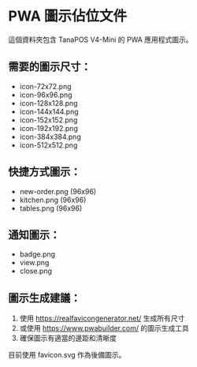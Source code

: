 # PWA 圖示佔位文件

這個資料夾包含 TanaPOS V4-Mini 的 PWA 應用程式圖示。

## 需要的圖示尺寸：
- icon-72x72.png
- icon-96x96.png  
- icon-128x128.png
- icon-144x144.png
- icon-152x152.png
- icon-192x192.png
- icon-384x384.png
- icon-512x512.png

## 快捷方式圖示：
- new-order.png (96x96)
- kitchen.png (96x96)
- tables.png (96x96)

## 通知圖示：
- badge.png
- view.png
- close.png

## 圖示生成建議：
1. 使用 https://realfavicongenerator.net/ 生成所有尺寸
2. 或使用 https://www.pwabuilder.com/ 的圖示生成工具
3. 確保圖示有適當的邊距和清晰度

目前使用 favicon.svg 作為後備圖示。
